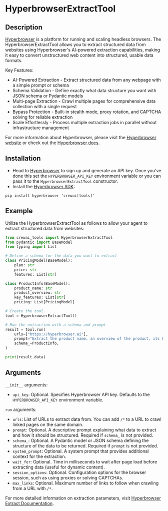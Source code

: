 # HyperbrowserExtractTool

## Description

[Hyperbrowser](https://hyperbrowser.ai) is a platform for running and scaling headless browsers. The HyperbrowserExtractTool allows you to extract structured data from websites using Hyperbrowser's AI-powered extraction capabilities, making it easy to convert unstructured web content into structured, usable data formats.

Key Features:
- AI-Powered Extraction - Extract structured data from any webpage with a simple prompt or schema
- Schema Validation - Define exactly what data structure you want with JSON schema or Pydantic models
- Multi-page Extraction - Crawl multiple pages for comprehensive data collection with a single request
- Bypass Protection - Built-in stealth mode, proxy rotation, and CAPTCHA solving for reliable extraction
- Scale Effortlessly - Process multiple extraction jobs in parallel without infrastructure management

For more information about Hyperbrowser, please visit the [Hyperbrowser website](https://hyperbrowser.ai) or check out the [Hyperbrowser docs](https://docs.hyperbrowser.ai).

## Installation

- Head to [Hyperbrowser](https://app.hyperbrowser.ai/) to sign up and generate an API key. Once you've done this set the `HYPERBROWSER_API_KEY` environment variable or you can pass it to the `HyperbrowserExtractTool` constructor.
- Install the [Hyperbrowser SDK](https://github.com/hyperbrowserai/python-sdk):

```
pip install hyperbrowser 'crewai[tools]'
```

## Example

Utilize the HyperbrowserExtractTool as follows to allow your agent to extract structured data from websites:

```python
from crewai_tools import HyperbrowserExtractTool
from pydantic import BaseModel
from typing import List

# Define a schema for the data you want to extract
class PricingModel(BaseModel):
    plan: str
    price: str
    features: List[str]

class ProductInfo(BaseModel):
    product_name: str
    product_overview: str
    key_features: List[str]
    pricing: List[PricingModel]

# Create the tool
tool = HyperbrowserExtractTool()

# Run the extraction with a schema and prompt
result = tool.run(
    urls=["https://hyperbrowser.ai"],
    prompt="Extract the product name, an overview of the product, its key features, and a list of its pricing plans from the page.",
    schema_=ProductInfo,
)

print(result.data)
```

## Arguments

`__init__` arguments:
- `api_key`: Optional. Specifies Hyperbrowser API key. Defaults to the `HYPERBROWSER_API_KEY` environment variable.

`run` arguments:
- `urls`: List of URLs to extract data from. You can add `/*` to a URL to crawl linked pages on the same domain.
- `prompt`: Optional. A descriptive prompt explaining what data to extract and how it should be structured. Required if `schema_` is not provided.
- `schema_`: Optional. A Pydantic model or JSON schema defining the structure of the data to be returned. Required if `prompt` is not provided.
- `system_prompt`: Optional. A system prompt that provides additional context for the extraction.
- `wait_for`: Optional. Time in milliseconds to wait after page load before extracting data (useful for dynamic content).
- `session_options`: Optional. Configuration options for the browser session, such as using proxies or solving CAPTCHAs.
- `max_links`: Optional. Maximum number of links to follow when crawling from a URL with `/*`.

For more detailed information on extraction parameters, visit [Hyperbrowser Extract Documentation](https://docs.hyperbrowser.ai/web-scraping/extract). 